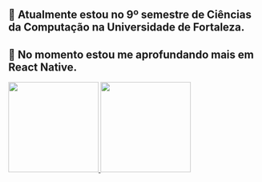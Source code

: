 ## :book: Atualmente estou no 9º semestre de Ciências da Computação na Universidade de Fortaleza. 
## :book: No momento estou me aprofundando mais em React Native.

<div>
<a href="https://github.com/Renato0402">
<img height="180em" src="https://github-readme-stats.vercel.app/api/top-langs/?username=Renato0402&layout=compact&langs_count=7&theme=dracula"/>
<img height="180em" src="https://github-readme-stats.vercel.app/api?username=Renato0402&show_icons=true&theme=dracula&include_all_commits=true&count_private=true"/>
</div>
<!--
**Renato0402/Renato0402** is a ✨ _special_ ✨ repository because its `README.md` (this file) appears on your GitHub profile.

Here are some ideas to get you started:


- 🌱 I’m currently learning ...
- 👯 I’m looking to collaborate on ...
- 🤔 I’m looking for help with ...
- 💬 Ask me about ...
- 📫 How to reach me: ...
- 😄 Pronouns: ...
- ⚡ Fun fact: ...
-->
